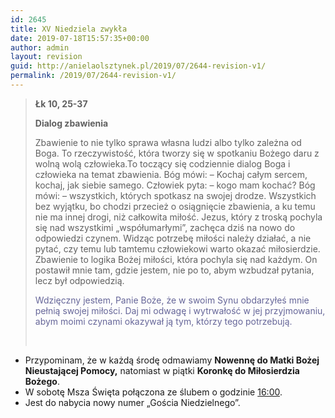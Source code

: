 ```yaml
---
id: 2645
title: XV Niedziela zwykła
date: 2019-07-18T15:57:35+00:00
author: admin
layout: revision
guid: http://anielaolsztynek.pl/2019/07/2644-revision-v1/
permalink: /2019/07/2644-revision-v1/
---
```

> **Łk 10, 25-37**
> 
> **Dialog zbawienia**
> 
> Zbawienie to nie tylko sprawa własna ludzi albo tylko zależna od Boga. To rzeczywistość, która tworzy się w spotkaniu Bożego daru z wolną wolą człowieka.To toczący się codziennie dialog Boga i człowieka na temat zbawienia. Bóg mówi: &#8211; Kochaj całym sercem, kochaj, jak siebie samego. Człowiek pyta: &#8211; kogo mam kochać? Bóg mówi: &#8211; wszystkich, których spotkasz na swojej drodze. Wszystkich bez wyjątku, bo chodzi przecież o osiągnięcie zbawienia, a ku temu nie ma innej drogi, niż całkowita miłość. Jezus, który z troską pochyla się nad wszystkimi &#8222;współumarłymi&#8221;, zachęca dziś na nowo do odpowiedzi czynem. Widząc potrzebę miłości należy działać, a nie pytać, czy temu lub tamtemu człowiekowi warto okazać miłosierdzie. Zbawienie to logika Bożej miłości, która pochyla się nad każdym. On postawił mnie tam, gdzie jestem, nie po to, abym wzbudzał pytania, lecz był odpowiedzią.
> 
> <span style="color: #666699;">Wdzięczny jestem, Panie Boże, że w swoim Synu obdarzyłeś mnie pełnią swojej miłości. Daj mi odwagę i wytrwałość w jej przyjmowaniu, abym moimi czynami okazywał ją tym, którzy tego potrzebują.</span>
> 
> &nbsp;

  * Przypominam, że w każdą środę odmawiamy **Nowennę do Matki Bożej Nieustającej Pomocy,** natomiast w piątki **Koronkę do Miłosierdzia Bożego**.
  * W sobotę Msza Święta połączona ze ślubem o godzinie <span style="text-decoration: underline;">16:00</span>.
  * Jest do nabycia nowy numer „Gościa Niedzielnego”.